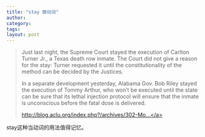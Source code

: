 ```yaml
---
title: "stay 做动词"
author:
category: 
tags: 
layout: post
---
```

<blockquote>

Just last night, the Supreme Court stayed the execution of Carlton Turner Jr., a Texas death row inmate. The Court did not give a reason for the stay: Turner requested it until the constitutionality of the method can be decided by the Justices.



In a separate development yesterday, Alabama Gov. Bob Riley stayed the execution of Tommy Arthur, who won’t be executed until the state can be sure that its lethal injection protocol will ensure that the inmate is unconscious before the fatal dose is delivered.

<a href="http://blog.aclu.org/index.php?/archives/302-More-Lethal-Injections-Put-on-Hold.html">http://blog.aclu.org/index.php?/archives/302-Mo...</a>

</blockquote>

stay这种当动词的用法值得记忆。

